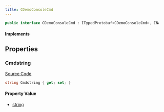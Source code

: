 ```yaml
---
title: CDemoConsoleCmd
---
```


```csharp
public interface CDemoConsoleCmd : ITypedProtobuf<CDemoConsoleCmd>, INativeHandle
```

#### Implements

## Properties

### Cmdstring

[Source Code](https://github.com/swiftly-solution/swiftlys2/blob/main/managed/src/SwiftlyS2.Generated/Protobufs/Interfaces/CDemoConsoleCmd.cs#L13)

```csharp
string Cmdstring { get; set; }
```

#### Property Value

- [string](https://learn.microsoft.com/dotnet/api/system.string)

